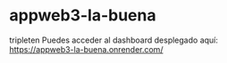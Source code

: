 # appweb3-la-buena
tripleten
Puedes acceder al dashboard desplegado aquí:  
https://appweb3-la-buena.onrender.com/
